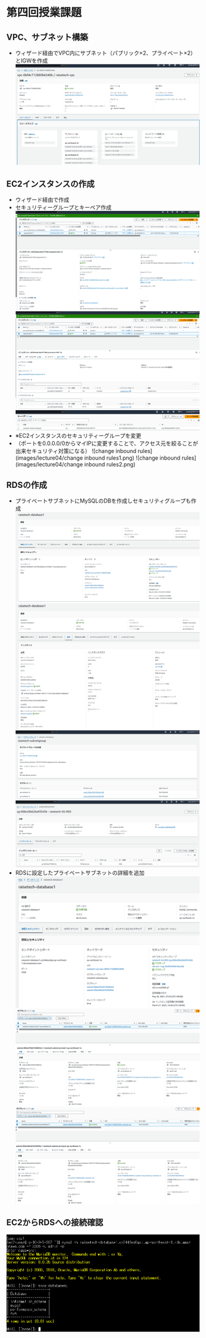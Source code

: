 # 第四回授業課題

## VPC、サブネット構築
 - ウィザード経由でVPC内にサブネット（パブリック×2、プライベート×2）とIGWを作成
 ![VPC](/images/lecture04/raisetech-vpc.png)

## EC2インスタンスの作成
 - ウィザード経由で作成
 - セキュリティーグループとキーペア作成
 ![EC2](/images/lecture04/construct-EC2.png)
 ![EC2-SG](images/lecture04/EC2-SG.png)
 ![EC2-keypair](images/lecture04/EC2-keypair.png)
 - ※EC2インスタンスのセキュリティーグループを変更
 - （ポートを0.0.0.0/0からマイIPに変更することで、アクセス元を絞ることが出来セキュリティ対策になる）
 ![change inbound rules](images/lecture04/change inbound rules1.png)
 ![change inbound rules](images/lecture04/change inbound rules2.png)

## RDSの作成
 - プライベートサブネットにMySQLのDBを作成しセキュリティグループも作成
 ![RDS1](images/lecture04/construct-rds1.png)
 ![RDS2](images/lecture04/construct-rds2.png)
 ![RDSsubnet](images/lecture04/RDS-subnetgroup.png)
 ![RDS-SG](images/lecture04/RDS-SG.png)
 - RDSに設定したプライベートサブネットの詳細を追加
 ![RDS-subnet](images/lecture04/RDS-subnetgroup-details1.png)
 ![RDS-subnet](images/lecture04/RDS-subnetgroup-details2.png)
 ![RDS-subnet](images/lecture04/RDS-subnetgroup-details3.png)

## EC2からRDSへの接続確認
 ![EC2toRDS](images/lecture04/EC2toRDS.png)

